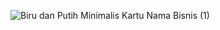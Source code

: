 
![Biru dan Putih Minimalis Kartu Nama Bisnis (1)](https://github.com/user-attachments/assets/36993615-008c-4acf-b7f4-afd2aaecd23b)
